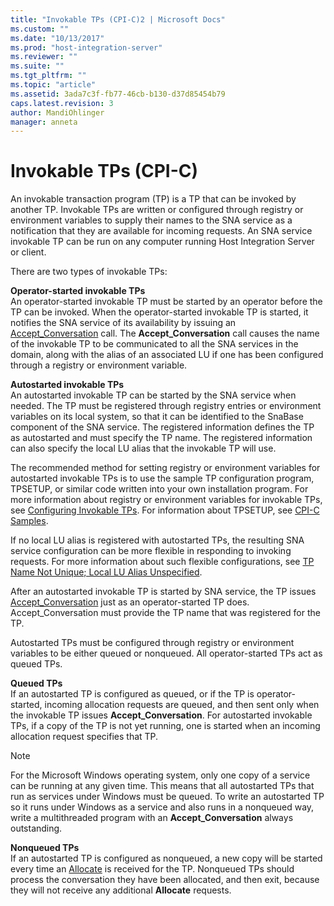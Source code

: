 ```yaml
---
title: "Invokable TPs (CPI-C)2 | Microsoft Docs"
ms.custom: ""
ms.date: "10/13/2017"
ms.prod: "host-integration-server"
ms.reviewer: ""
ms.suite: ""
ms.tgt_pltfrm: ""
ms.topic: "article"
ms.assetid: 3ada7c3f-fb77-46cb-b130-d37d85454b79
caps.latest.revision: 3
author: MandiOhlinger
manager: anneta
---
```

# Invokable TPs (CPI-C)
An invokable transaction program (TP) is a TP that can be invoked by another TP. Invokable TPs are written or configured through registry or environment variables to supply their names to the SNA service as a notification that they are available for incoming requests. An SNA service invokable TP can be run on any computer running Host Integration Server or client.  
  
 There are two types of invokable TPs:  
  
 **Operator-started invokable TPs**  
 An operator-started invokable TP must be started by an operator before the TP can be invoked. When the operator-started invokable TP is started, it notifies the SNA service of its availability by issuing an [Accept_Conversation](../Topic/Accept_Conversation%20\(CPI-C\)1.md) call. The **Accept_Conversation** call causes the name of the invokable TP to be communicated to all the SNA services in the domain, along with the alias of an associated LU if one has been configured through a registry or environment variable.  
  
 **Autostarted invokable TPs**  
 An autostarted invokable TP can be started by the SNA service when needed. The TP must be registered through registry entries or environment variables on its local system, so that it can be identified to the SnaBase component of the SNA service. The registered information defines the TP as autostarted and must specify the TP name. The registered information can also specify the local LU alias that the invokable TP will use.  
  
 The recommended method for setting registry or environment variables for autostarted invokable TPs is to use the sample TP configuration program, TPSETUP, or similar code written into your own installation program. For more information about registry or environment variables for invokable TPs, see [Configuring Invokable TPs](../core/configuring-invokable-tps-cpi-c.md). For information about TPSETUP, see [CPI-C Samples](../Topic/CPI-C%20Samples.md).  
  
 If no local LU alias is registered with autostarted TPs, the resulting SNA service configuration can be more flexible in responding to invoking requests. For more information about such flexible configurations, see [TP Name Not Unique; Local LU Alias Unspecified](../core/tp-name-not-unique;-local-lu-alias-unspecified-cpi-c.md).  
  
 After an autostarted invokable TP is started by SNA service, the TP issues [Accept_Conversation](../Topic/Accept_Conversation%20\(CPI-C\)1.md) just as an operator-started TP does. Accept_Conversation must provide the TP name that was registered for the TP.  
  
 Autostarted TPs must be configured through registry or environment variables to be either queued or nonqueued. All operator-started TPs act as queued TPs.  
  
 **Queued TPs**  
 If an autostarted TP is configured as queued, or if the TP is operator-started, incoming allocation requests are queued, and then sent only when the invokable TP issues **Accept_Conversation**. For autostarted invokable TPs, if a copy of the TP is not yet running, one is started when an incoming allocation request specifies that TP.  
  
> [!NOTE]
>  For the Microsoft Windows operating system, only one copy of a service can be running at any given time. This means that all autostarted TPs that run as services under Windows must be queued. To write an autostarted TP so it runs under Windows as a service and also runs in a nonqueued way, write a multithreaded program with an **Accept_Conversation** always outstanding.  
  
 **Nonqueued TPs**  
 If an autostarted TP is configured as nonqueued, a new copy will be started every time an [Allocate](../Topic/Allocate%20\(CPI-C\)1.md) is received for the TP. Nonqueued TPs should process the conversation they have been allocated, and then exit, because they will not receive any additional **Allocate** requests.